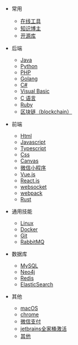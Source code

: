- 常用
  - [在线工具](doc/tools.md)
  - [知识博主](/doc/nav.md)
  - [开源库](/doc/open.md)

- 后端

  - [Java](doc/java.md)
  - [Python](doc/python.md)
  - [PHP](doc/php.md)
  - [Golang](doc/go.md)
  - [C#](doc/csharp.md)
  - [Visual Basic](doc/visual-basic.md)
  - [C 语言](doc/c.md)
  - [Ruby](doc/ruby.md)
  - [区块链（blockchain）](doc/blockchain.md)

- 前端

  - [Html](doc/html.md)
  - [Javascript](doc/javascript.md)
  - [Typescript](doc/typescript.md)
  - [Css](doc/css.md)
  - [Canvas](doc/canvas.md)
  - [微信小程序](doc/miniprogram.md)
  - [Vue.js](doc/vue.md)
  - [React.js](blog/react/index.md)
  - [websocket](blog/websocket/index.md)
  - [webpack](doc/webpack.md)
  - [Rust](doc/rust.md)


- 通用技能
  - [Linux](doc/linux.md)
  - [Docker](/doc/docker.md)
  - [Git](doc/git.md)
  - [RabbitMQ](/blog/rabbitmq/index.md)

- 数据库

  - [MySQL](doc/mysql.md)
  - [Neo4j](doc/neo4j.md)
  - [Redis](doc/redis.md)
  - [ElasticSearch](blog/elasticsearch/index.md)

- 其他
  - [macOS](/doc/macos.md)
  - [chrome](doc/chrome.md)
  - [微信支付](blog/pay/weixin-pay.md)
  - [jetbrains全家桶激活](/doc/jetbrains.md)
  - [其他](doc/index.md)
